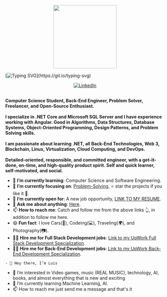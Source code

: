 
<p align="center">
    <img width="200" src="">

[![Typing SVG](https://readme-typing-svg.herokuapp.com?font=Architects+Daughter&color=7AF79A&size=30&center=true&vCenter=true&width=600&height=50&lines=Hi,+I'm+Luis+Ysturiz!;I'm+a+Unicorn+Hunter;Data+Scientist;And+Sarcasm+Master;Welcome+to+my+portfolio!!!!)](https://git.io/typing-svg)

 <div align=center>
        <a href="https://www.linkedin.com/in/lysturiz18/"><img src="https://img.shields.io/badge/Linkedin-0077b5?style=flat&logo=linkedin" alt="LinkedIn" /></a>
   </div>
    <div align=left>
        <br>
        <p>
            <strong>
                Computer Science Student, Back-End Engineer, Problem Solver, Freelancer, and Open-Source Enthusiast.<br><br>
                I specialize in .NET Core and Microsoft SQL Server and I have experience working with Angular. Good in Algorithms, Data Structures, Database Systems, Object-Oriented Programming, Design Patterns, and Problem Solving skills.<br><br>
                I am passionate about learning .NET, all Back-End Technologies, Web 3, Blockchain, Linux, Virtualization, Cloud Computing, and DevOps.<br><br>
                Detailed-oriented, responsible, and committed engineer, with a get-it-done, on-time, and high-quality product spirit. Self and quick learner, self-motivated, and social.
            </strong>
        </p>
        <ul>
            <li>🌱 <b>I’m currently learning</b>: Computer Science and Software Engineering.</li>
            <li>🎯 <b>I’m currently focusing on</b>: <a href="https://ahmedfathydev.github.io/Problem-Solving/">Problem-Solving</a>, ⭐️ star the projects if you like it 🤩.</li>
            <li>🤔 <b>I’m currently open for</b>: A new job opportunity, <a href="https://flowcv.io/resume/feedback/lMhKFXfgJjf8">LINK TO MY RESUME</a>.</li>
            <li>💬 <b>Ask me about anything</b>: <a href="https://github.com/ahmedfathydev/ahmedfathydev/issues">Here</a>.</li>
            <li>📫 <b>How to reach me</b>: Catch and follow me from the above links 👆, in addition to follow me here.</li>
            <li>😄 <b>Fun fact</b>: I love Cars(🚗), Codeing(💻), Traveling(🌍), and Photography(📷).</li>
            <li>👨‍💻 <b>Hire me for Full Stack Development jobs</b>: <a href="https://www.upwork.com/freelancers/~0121ca7f3563e57c0b?s=1110580755107926016">Link to my UpWork Full Stack Development Specialization</a>.</li>
            <li>👨‍💻 <b>Hire me for Back-End Development jobs</b>: <a href="https://www.upwork.com/freelancers/~0121ca7f3563e57c0b?s=1110580748673863680">Link to my UpWork Back-End Development Specialization</a>.</li>
        </ul>
    </div>
    
    - 👋 Hey there, I’m Luis
- 👀 I’m interested in Video games, music (REAL MUSIC), technology, AI, books, and almost everything that is new and exciting
- 🌱 I’m currently learning Machine Learning, AI.
- 📫 How to reach me just send me a message and that's it

<!---
Lysturiz/Lysturiz is a ✨ special ✨ repository because its `README.md` (this file) appears on your GitHub profile.
You can click the Preview link to take a look at your changes.
--->
